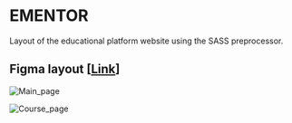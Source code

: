 
# EMENTOR

Layout of the educational platform website using the SASS preprocessor.

## Figma layout [[Link](https://www.figma.com/file/8OpZzALnqpoekHAoe9toSk/ementor?node-id=0%3A1)]
 
![Main_page](https://i.ibb.co/3mcw9h3/Main.jpg)

![Course_page](https://i.ibb.co/0Y7D7bs/Course-page.jpg)